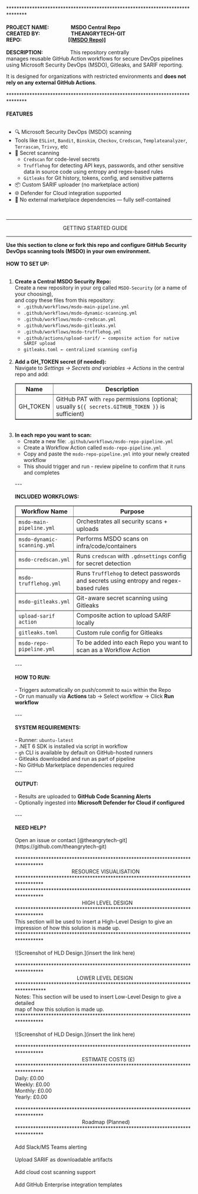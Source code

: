 *******************************************************************************<br>
<br>
<b>PROJECT NAME:&emsp;&emsp;&emsp;&emsp;&nbsp;MSDO Central Repo<br>
CREATED BY:&emsp;&emsp;&emsp;&emsp;&emsp;&emsp;THEANGRYTECH-GIT<br>
REPO:&emsp;&emsp;&emsp;&emsp;&emsp;&emsp;&emsp;&emsp;&emsp;[([MSDO Repo](https://github.com/theangrytech-git/MSDO))]<br><br>
DESCRIPTION:</b>&emsp;&emsp;&emsp;&emsp;&emsp;&nbsp;This repository centrally <br>manages reusable GitHub Action workflows for secure DevOps pipelines <br>using Microsoft Security DevOps (MSDO), Gitleaks, and SARIF reporting.

It is designed for organizations with restricted environments and **does not <br>rely on any external GitHub Actions**.<br>
<br>
*******************************************************************************<br>
<br>
<b>FEATURES</b><br>
<br>
- 🔍 Microsoft Security DevOps (MSDO) scanning  <br>
- Tools like `ESLint`, `Bandit`, `Binskim`, `Checkov`, `Credscan`, `Templateanalyzer`, `Terrascan`, `Trivvy`, etc<br>
- 🔐 Secret scanning<br>
  - `Credscan` for code-level secrets<br>
  - `Trufflehog` for detecting API keys, passwords, and other sensitive data in source code using entropy and regex-based rules<br>
  - `Gitleaks` for Git history, tokens, config, and sensitive patterns<br>
- 📦 Custom SARIF uploader (no marketplace action)<br>
- 🌐 Defender for Cloud integration supported<br>
- 🚫 No external marketplace dependencies — fully self-contained<br>
<br>

*******************************************************************************
&emsp;&emsp;&emsp;&emsp;&emsp;&emsp;&emsp;&emsp;&emsp;&emsp;&emsp;GETTING STARTED GUIDE
*******************************************************************************
<b>Use this section to clone or fork this repo and configure GitHub Security <br>
DevOps scanning tools (MSDO) in your own environment.</b><br>
<br>
<b>HOW TO SET UP:</b><br>
<br>
<ol>
  <li><strong>Create a Central MSDO Security Repo:</strong><br>
    Create a new repository in your org called <code>MSDO-Security</code> (or a name of your choosing),<br>and copy these files from this repository:
    <ul>
      <li><code>.github/workflows/msdo-main-pipeline.yml</code></li>
      <li><code>.github/workflows/msdo-dynamic-scanning.yml</code></li>
      <li><code>.github/workflows/msdo-credscan.yml</code></li>
      <li><code>.github/workflows/msdo-gitleaks.yml</code></li>
      <li><code>.github/workflows/msdo-trufflehog.yml</code></li>
      <li><code>.github/actions/upload-sarif/ ← composite action for native SARIF upload</code></li>
      <li><code>gitleaks.toml ← centralized scanning config </code></li>
    </ul>
  </li><br>
  <li><strong>Add a GH_TOKEN secret (if needed):</strong><br>
    Navigate to <em>Settings → Secrets and variables → Actions</em> in the central repo and add:
    <table border="1" cellpadding="5">
      <tr><th>Name</th><th>Description</th></tr>
      <tr><td>GH_TOKEN</td><td>GitHub PAT with <code>repo</code> permissions (optional; usually <code>${{ secrets.GITHUB_TOKEN }}</code> is sufficient)</td></tr>
    </table>
  </li><br>
  <li><strong>In each repo you want to scan:</strong>
    <ul>
      <li>Create a new file: <code>.github/workflows/msdo-repo-pipeline.yml</code></li>
      <li>Create a Workflow Action called <code>msdo-repo-pipeline.yml</code></li>
      <li>Copy and paste the <code>msdo-repo-pipeline.yml</code> into your newly created workflow</li>
      <li>This should trigger and run - review pipeline to confirm that it runs and completes</li>
    </ul>

---<br>
<br>
<b>INCLUDED WORKFLOWS:</b><br>
<table border="1" cellpadding="5">
  <tr><th>Workflow Name</th><th>Purpose</th></tr>
  <tr><td><code>msdo-main-pipeline.yml</code></td><td>Orchestrates all security scans + uploads</td></tr>
  <tr><td><code>msdo-dynamic-scanning.yml</code></td><td>Performs MSDO scans on infra/code/containers</td></tr>
  <tr><td><code>msdo-credscan.yml</code></td><td>Runs <code>credscan</code> with <code>.gdnsettings</code> config for secret detection</td></tr>
  <tr><td><code>msdo-trufflehog.yml</code></td><td>Runs <code>Trufflehog</code> to detect passwords and secrets using entropy and regex-based rules</td></tr>
  <tr><td><code>msdo-gitleaks.yml</code></td><td>Git-aware secret scanning using Gitleaks</td></tr>
  <tr><td><code>upload-sarif action</code></td><td>Composite action to upload SARIF locally</td></tr>
  <tr><td><code>gitleaks.toml</code></td><td>Custom rule config for Gitleaks</td></tr>
  <tr><td><code>msdo-repo-pipeline.yml</code></td><td>To be added into each Repo you want to scan as a Workflow Action</td></tr>
</table>
---<br>
<br>
<b>HOW TO RUN:</b><br>
<br>
- Triggers automatically on push/commit to <code>main</code> within the Repo<br>
- Or run manually via <strong>Actions</strong> tab → Select workflow → Click <strong>Run workflow</strong><br>
<br>
---<br>
<br>
<b>SYSTEM REQUIREMENTS:</b><br>
<br>
- Runner: <code>ubuntu-latest</code><br>
- .NET 6 SDK is installed via script in workflow<br>
- <code>gh</code> CLI is available by default on GitHub-hosted runners<br>
- Gitleaks downloaded and run as part of pipeline<br>
- No GitHub Marketplace dependencies required
<br>
---<br>
<br>
<b>OUTPUT:</b><br>
<br>
- Results are uploaded to <strong>GitHub Code Scanning Alerts</strong><br>
- Optionally ingested into <strong>Microsoft Defender for Cloud if configured</strong><br>
<br>
---<br>
<br>
<b>NEED HELP?</b><br>
<br>
Open an issue or contact [@theangrytech-git](https://github.com/theangrytech-git)<br><br>
*******************************************************************************<br>
&emsp;&emsp;&emsp;&emsp;&emsp;&emsp;&emsp;&emsp;&emsp;&emsp;&emsp;RESOURCE VISUALISATION<br>
*******************************************************************************<br>
*******************************************************************************<br>
&emsp;&emsp;&emsp;&emsp;&emsp;&emsp;&emsp;&emsp;&emsp;&emsp;&emsp;&emsp;&emsp;HIGH LEVEL DESIGN<br>
*******************************************************************************<br>
This section will be used to insert a High-Level Design to give an<br>
impression of how this solution is made up.<br>
*******************************************************************************<br>
<br>
![Screenshot of HLD Design.](insert the link here)<br>
<br>
*******************************************************************************<br>
&emsp;&emsp;&emsp;&emsp;&emsp;&emsp;&emsp;&emsp;&emsp;&emsp;&emsp;&emsp;LOWER LEVEL DESIGN<br>
********************************************************************************<br>
Notes: This section will be used to insert Low-Level Design to give a detailed<br>
map of how this solution is made up.<br>
*******************************************************************************<br>
<br>
![Screenshot of HLD Design.](insert the link here)<br>
<br>
*******************************************************************************<br>
&emsp;&emsp;&emsp;&emsp;&emsp;&emsp;&emsp;&emsp;&emsp;&emsp;&emsp;&emsp;&emsp;ESTIMATE COSTS (£)<br>
*******************************************************************************<br>
Daily: £0.00<br>
Weekly: £0.00<br>
Monthly: £0.00<br>
Yearly: £0.00<br>
<br>
*******************************************************************************<br>
&emsp;&emsp;&emsp;&emsp;&emsp;&emsp;&emsp;&emsp;&emsp;&emsp;&emsp;&emsp;&emsp;Roadmap (Planned)<br>
*******************************************************************************<br>
<br>
Add Slack/MS Teams alerting<br>
<br>
Upload SARIF as downloadable artifacts<br>
<br>
Add cloud cost scanning support<br>
<br>
Add GitHub Enterprise integration templates<br>
<br>
